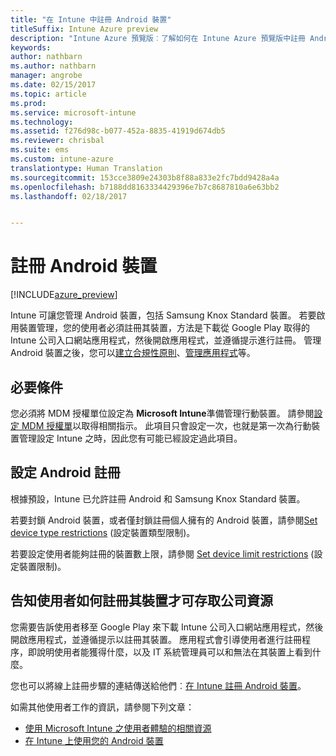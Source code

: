 ```yaml
---
title: "在 Intune 中註冊 Android 裝置"
titleSuffix: Intune Azure preview
description: "Intune Azure 預覽版︰了解如何在 Intune Azure 預覽版中註冊 Android 裝置。"
keywords: 
author: nathbarn
ms.author: nathbarn
manager: angrobe
ms.date: 02/15/2017
ms.topic: article
ms.prod: 
ms.service: microsoft-intune
ms.technology: 
ms.assetid: f276d98c-b077-452a-8835-41919d674db5
ms.reviewer: chrisbal
ms.suite: ems
ms.custom: intune-azure
translationtype: Human Translation
ms.sourcegitcommit: 153cce3809e24303b8f88a833e2fc7bdd9428a4a
ms.openlocfilehash: b7188dd8163334429396e7b7c8687810a6e63bb2
ms.lasthandoff: 02/18/2017


---
```


# <a name="enroll-android-devices"></a>註冊 Android 裝置

[!INCLUDE[azure_preview](../includes/azure_preview.md)]

Intune 可讓您管理 Android 裝置，包括 Samsung Knox Standard 裝置。 若要啟用裝置管理，您的使用者必須註冊其裝置，方法是下載從 Google Play 取得的 Intune 公司入口網站應用程式，然後開啟應用程式，並遵循提示進行註冊。 管理 Android 裝置之後，您可以[建立合規性原則](https://docs.microsoft.com/intune-azure/set-device-compliance/create-a-compliance-policy-for-android)、[管理應用程式](https://docs.microsoft.com/intune-azure/manage-apps/what-is-app-management)等。

## <a name="prerequisite"></a>必要條件

您必須將 MDM 授權單位設定為 **Microsoft Intune**準備管理行動裝置。 請參閱[設定 MDM 授權單](set-mdm-authority.md)以取得相關指示。 此項目只會設定一次，也就是第一次為行動裝置管理設定 Intune 之時，因此您有可能已經設定過此項目。 

## <a name="set-up-android-enrollment"></a>設定 Android 註冊

根據預設，Intune 已允許註冊 Android 和 Samsung Knox Standard 裝置。 

若要封鎖 Android 裝置，或者僅封鎖註冊個人擁有的 Android 裝置，請參閱[Set device type restrictions](https://docs.microsoft.com/intune-azure/enroll-devices/set-enrollment-restrictions#set-device-type-restrictions) (設定裝置類型限制)。 

若要設定使用者能夠註冊的裝置數上限，請參閱 [Set device limit restrictions](https://docs.microsoft.com/intune-azure/enroll-devices/set-enrollment-restrictions#set-device-limit-restrictions) (設定裝置限制)。

## <a name="tell-your-users-how-to-enroll-their-devices-to-access-company-resources"></a>告知使用者如何註冊其裝置才可存取公司資源

您需要告訴使用者移至 Google Play 來下載 Intune 公司入口網站應用程式，然後開啟應用程式，並遵循提示以註冊其裝置。 應用程式會引導使用者進行註冊程序，即說明使用者能獲得什麼，以及 IT 系統管理員可以和無法在其裝置上看到什麼。

您也可以將線上註冊步驟的連結傳送給他們︰[在 Intune 註冊 Android 裝置](https://docs.microsoft.com/intune/enduser/enroll-your-device-in-intune-android)。 

如需其他使用者工作的資訊，請參閱下列文章：

- [使用 Microsoft Intune 之使用者體驗的相關資源](https://docs.microsoft.com/intune/deploy-use/what-to-tell-your-end-users-about-using-microsoft-intune)
- [在 Intune 上使用您的 Android 裝置](https://docs.microsoft.com/intune/enduser/using-your-android-device-with-intune)
